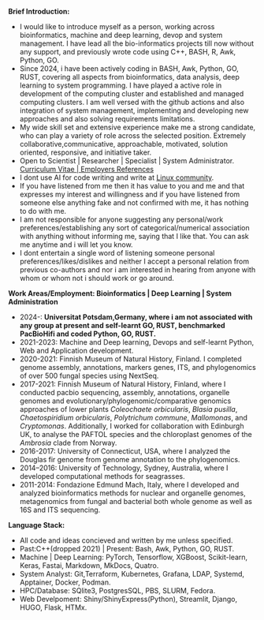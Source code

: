 **Brief Introduction:**
- I would like to introduce myself as a person, working across bioinformatics, machine and deep learning, devop and system management. I have lead all the bio-informatics projects till now without any support, and previously wrote code using C++, BASH, R, Awk, Python, GO. 
- Since 2024, i have been actively coding in BASH, Awk, Python, GO, RUST, covering all aspects from bioinformatics, data analysis, deep learning to system programming. I have played a active role in development of the computing cluster and established and managed computing clusters. I am well versed with the github actions and also integration of system management, implementing and developing new approaches and also solving requirements limitations. 
- My wide skill set and extensive experience make me a strong candidate, who can play a variety of role across the selected position. Extremely collaborative,communicative, approachable, motivated, solution oriented, responsive, and initiative taker.
- Open to Scientist | Researcher | Specialist | System Administrator. [Curriculum Vitae | Employers References](https://drive.google.com/file/d/1wmt-KTZlbWFWSyjkLqUDsbIf2f_xGEPh/view?usp=sharing) 
- I dont use AI for code writing and write at [Linux community](https://linuxcommunity.io/u/gauravearn/activity). 
- If you have listened from me then it has value to you and me and that expresses my interest and willingness and if you have listened from someone else anything fake and not confirmed with me, it has nothing to do with me. 
- I am not responsible for anyone suggesting any personal/work preferences/establishing any sort of categorical/numerical association with anything without informing me, saying that I like that. You can ask me anytime and i will let you know.
- I dont entertain a single word of listening someone personal preferences/likes/dislikes and neither I accept a personal relation from previous co-authors and nor i am interested in hearing from anyone with whom or whom not i should work or go around.  

**Work Areas/Employment: Bioinformatics | Deep Learning | System Administration**
- 2024-: **Universitat Potsdam,Germany, where i am not associated with any group at present and self-learnt GO, RUST, benchmarked PacBioHifi and coded Python, GO, RUST.** 
- 2021-2023: Machine and Deep learning, Devops and self-learnt Python, Web and Application development. 
- 2020-2021: Finnish Museum of Natural History, Finland. I completed genome assembly, annotations, markers genes, ITS, and phylogenomics of over 500 fungal species using NextSeq.
- 2017-2021: Finnish Museum of Natural History, Finland, where I conducted pacbio sequencing, assembly, annotations, organelle genomes and evolutionary/phylogenomic/comparative genomics approaches of lower plants *Coleochaete orbicularis*, *Blasia pusilla*, *Chaetospiridium orbicularis*, *Polytrichum commune*, *Mallomonas*, and *Cryptomonas*. Additionally, I worked for collaboration with Edinburgh UK, to analyse the PAFTOL species and the chloroplast genomes of the *Ambrosia* clade from Norway.
- 2016-2017: University of Connecticut, USA, where I analyzed the Douglas fir genome from genome annotation to the phylogenomics.
- 2014–2016: University of Technology, Sydney, Australia, where I developed computational methods for seagrasses.
- 2011-2014: Fondazione Edmund Mach, Italy, where I developed and analyzed bioinformatics methods for nuclear and organelle genomes, metagenomics from fungal and bacterial both whole genome as well as 16S and ITS sequencing.

**Language Stack:** 
- All code and ideas concieved and written by me unless specified. 
- Past:C++(dropped 2021) | Present: Bash, Awk, Python, GO, RUST.
- Machine | Deep Learning: PyTorch, Tensorflow, XGBoost, Scikit-learn, Keras, Fastai, Markdown, MkDocs, Quatro.
- System Analyst: Git,Terraform, Kubernetes, Grafana, LDAP, Systemd, Apptainer, Docker, Podman. 
- HPC/Database: SQlite3, PostgresSQL, PBS, SLURM, Fedora.
- Web Develpoment: Shiny/ShinyExpress(Python), Streamlit, Django, HUGO, Flask, HTMx. 
